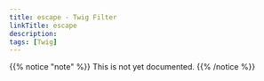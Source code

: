 ```yaml
---
title: escape - Twig Filter
linkTitle: escape
description:
tags: [Twig]
---
```


{{% notice "note" %}}
This is not yet documented.
{{% /notice %}}